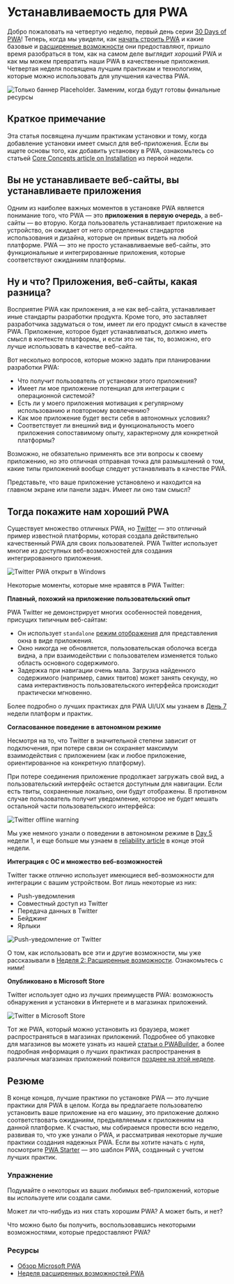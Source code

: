 # Устанавливаемость для PWA

Добро пожаловать на четвертую неделю, первый день серии [30 Days of PWA](https://aka.ms/learn-pwa/30Days-blog)! Теперь, когда мы увидели, как [начать строить PWA](../core-concepts/index.md) и какие базовые и [расширенные возможности](../advanced-capabilities/index.md) они предоставляют, пришло время разобраться в том, как на самом деле выглядит _хороший_ PWA и как мы можем превратить наши PWA в качественные приложения. Четвертая неделя посвящена лучшим практикам и технологиям, которые можно использовать для улучшения качества PWA.

![Только баннер Placeholder. Заменим, когда будут готовы финальные ресурсы](_media/day1.png)

## Краткое примечание

Эта статья посвящена лучшим практикам установки и тому, когда добавление установки имеет смысл для веб-приложения. Если вы ищете основы того, как добавить установку в PWA, ознакомьтесь со статьей [Core Concepts article on Installation](../core-concepts/03.md) из первой недели.

## Вы не устанавливаете веб-сайты, вы устанавливаете приложения

Одним из наиболее важных моментов в установке PWA является понимание того, что PWA — это **приложения в первую очередь**, а веб-сайты — во вторую. Когда пользователь устанавливает приложение на устройство, он ожидает от него определенных стандартов использования и дизайна, которые он привык видеть на любой платформе. PWA — это не просто устанавливаемые веб-сайты, это функциональные и интегрированные приложения, которые соответствуют ожиданиям платформы.

## Ну и что? Приложения, веб-сайты, какая разница?

Восприятие PWA как приложения, а не как веб-сайта, устанавливает иные стандарты разработки продукта. Кроме того, это заставляет разработчика задуматься о том, имеет ли его продукт смысл в качестве PWA. Приложение, которое будет устанавливаться, должно иметь смысл в контексте платформы, и если это не так, то, возможно, его лучше использовать в качестве веб-сайта.

Вот несколько вопросов, которые можно задать при планировании разработки PWA:

-   Что получит пользователь от установки этого приложения?
-   Имеет ли мое приложение потенциал для интеграции с операционной системой?
-   Есть ли у моего приложения мотивация к регулярному использованию и повторному вовлечению?
-   Как мое приложение будет вести себя в автономных условиях?
-   Соответствует ли внешний вид и функциональность моего приложения сопоставимому опыту, характерному для конкретной платформы?

Возможно, не обязательно применять все эти вопросы к своему приложению, но это отличная отправная точка для размышлений о том, какие типы приложений вообще следует устанавливать в качестве PWA.

Представьте, что ваше приложение установлено и находится на главном экране или панели задач. Имеет ли оно там смысл?

## Тогда покажите нам хороший PWA

Существует множество отличных PWA, но [Twitter](https://aka.ms/learn-pwa/30days-4.1/twitter.com) — это отличный пример известной платформы, которая создала действительно качественный PWA для своих пользователей. PWA Twitter использует многие из доступных веб-возможностей для создания интегрированного приложения.

![Twitter PWA открыт в Windows](_media/twitter-pwa.png)

Некоторые моменты, которые мне нравятся в PWA Twitter:

**Плавный, похожий на приложение пользовательский опыт**

PWA Twitter не демонстрирует многих особенностей поведения, присущих типичным веб-сайтам:

-   Он использует `standalone` [режим отображения](../advanced-capabilities/04.md) для представления окна в виде приложения.
-   Окно никогда не обновляется, пользовательская оболочка всегда видна, а при взаимодействии с пользователем изменяется только область основного содержимого.
-   Задержка при навигации очень мала. Загрузка найденного содержимого (например, самих твитов) может занять секунду, но сама интерактивность пользовательского интерфейса происходит практически мгновенно.

Более подробно о лучших практиках для PWA UI/UX мы узнаем в [День 7](07.md) недели платформ и практик.

**Согласованное поведение в автономном режиме**

Несмотря на то, что Twitter в значительной степени зависит от подключения, при потере связи он сохраняет максимум взаимодействия с приложением (как и любое приложение, ориентированное на конкретную платформу).

При потере соединения приложение продолжает загружать свой вид, а пользовательский интерфейс остается доступным для навигации. Если есть твиты, сохраненные локально, они будут отображены. В противном случае пользователь получит уведомление, которое не будет мешать остальной части пользовательского интерфейса:

![Twitter offline warning](_media/twitter-offline.png)

Мы уже немного узнали о поведении в автономном режиме в [Day 5](../core-concepts/05.md) недели 1, и еще больше мы узнаем в [reliability article](04.md) в конце этой недели.

**Интеграция с ОС и множество веб-возможностей**

Twitter также отлично использует имеющиеся веб-возможности для интеграции с вашим устройством. Вот лишь некоторые из них:

-   Push-уведомления
-   Совместный доступ из Twitter
-   Передача данных в Twitter
-   Бейджинг
-   Ярлыки

![Push-уведомление от Twitter](_media/twitter-push.jpg)

О том, как использовать все эти и другие возможности, мы уже рассказывали в [Неделя 2: Расширенные возможности](../advanced-capabilities/index.md). Ознакомьтесь с ними!

**Опубликовано в Microsoft Store**

Twitter использует одно из лучших преимуществ PWA: возможность обнаружения и установки в Интернете и в магазинах приложений.

![Twitter в Microsoft Store](_media/twitter-in-store.png)

Тот же PWA, который можно установить из браузера, может распространяться в магазинах приложений. Подробнее об упаковке для магазинов вы можете узнать из нашей [статьи о PWABuilder](../dev-tools/07.md), а более подробная информация о лучших практиках распространения в различных магазинах приложений появится [позднее на этой неделе](03.md).

## Резюме

В конце концов, лучшие практики по установке PWA — это лучшие практики для PWA в целом. Когда вы предлагаете пользователю установить ваше приложение на его машину, это приложение должно соответствовать ожиданиям, предъявляемым к приложениям на данной платформе. К счастью, мы собираемся провести всю неделю, развивая то, что уже узнали о PWA, и рассматривая некоторые лучшие практики создания надежных PWA. Если вы хотите начать с нуля, посмотрите [PWA Starter](https://aka.ms/learn-pwa/30days-4.1/github.com/pwa-builder/pwa-starter) — это шаблон PWA, созданный с учетом лучших практик.

### Упражнение

Подумайте о некоторых из ваших любимых веб-приложений, которые вы используете или создали сами.

Может ли что-нибудь из них стать хорошим PWA? А может быть, и нет?

Что можно было бы получить, воспользовавшись некоторыми возможностями, которые предоставляют PWA?

### Ресурсы

-   [Обзор Microsoft PWA](https://aka.ms/learn-pwa/30days-4.1/docs.microsoft.com/en-us/microsoft-edge/progressive-web-apps-chromium)
-   [Неделя расширенных возможностей PWA](../advanced-capabilities/index.md)
